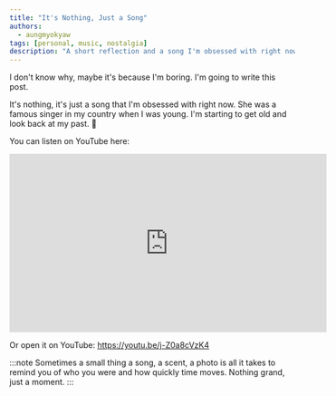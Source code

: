 ```yaml
---
title: "It's Nothing, Just a Song"
authors:
  - aungmyokyaw
tags: [personal, music, nostalgia]
description: "A short reflection and a song I'm obsessed with right now."
---
```


I don't know why, maybe it's because I'm boring. I'm going to write this post.

<!-- truncate -->

It's nothing, it's just a song that I'm obsessed with right now. She was a famous singer in my country when I was young. I'm starting to get old and look back at my past. 🤣

You can listen on YouTube here:

<iframe width="560" height="315" src="https://www.youtube.com/embed/j-Z0a8cVzK4" title="YouTube video player" frameborder="0" allow="accelerometer; autoplay; clipboard-write; encrypted-media; gyroscope; picture-in-picture; web-share" allowfullscreen></iframe>

Or open it on YouTube: https://youtu.be/j-Z0a8cVzK4

:::note
Sometimes a small thing a song, a scent, a photo is all it takes to remind you of who you were and how quickly time moves. Nothing grand, just a moment.
:::

